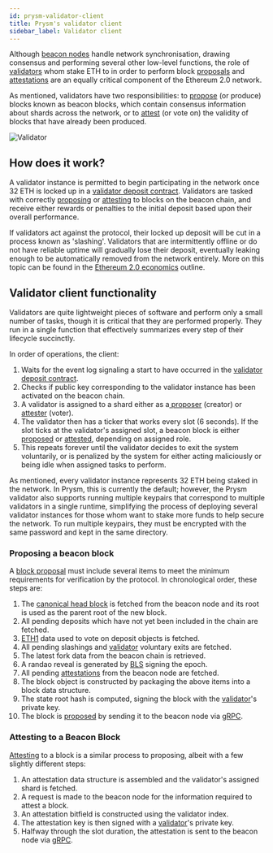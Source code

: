 ```yaml
---
id: prysm-validator-client
title: Prysm's validator client
sidebar_label: Validator client
---
```


Although [beacon nodes](./beacon-node) handle network synchronisation, drawing consensus and performing several other low-level functions, the role of [validators](/docs/terminology#validator) whom stake ETH to in order to perform block [proposals](/docs/terminology#propose) and [attestations](/docs/terminology#attest) are an equally critical component of the Ethereum 2.0 network.

As mentioned, validators have two responsibilities: to [propose](/docs/terminology#propose) \(or produce\) blocks known as beacon blocks, which contain consensus information about shards across the network, or to [attest](/docs/terminology#attest) \(or vote on\) the validity of blocks that have already been produced.

![Validator](/img/prysm-validator.png)

## How does it work?

A validator instance is permitted to begin participating in the network once 32 ETH is locked up in a [validator deposit contract](./validator-deposit-contract). Validators are tasked with correctly [proposing](/docs/terminology#propose) or [attesting](/docs/terminology#attest) to blocks on the beacon chain, and receive either rewards or penalties to the initial deposit based upon their overall performance.

If validators act against the protocol, their locked up deposit will be cut in a process known as 'slashing'. Validators that are intermittently offline or do not have reliable uptime will gradually lose their deposit, eventually leaking enough to be automatically removed from the network entirely. More on this topic can be found in the [Ethereum 2.0 economics](https://docs.ethhub.io/ethereum-roadmap/ethereum-2.0/eth-2.0-economics/) outline.

## Validator client functionality

Validators are quite lightweight pieces of software and perform only a small number of tasks, though it is critical that they are performed properly. They run in a single function that effectively summarizes every step of their lifecycle succinctly.

In order of operations, the client:

1. Waits for the event log signaling a start to have occurred in the [validator deposit contract](./validator-deposit-contract).
2. Checks if public key corresponding to the validator instance has been activated on the beacon chain.
3. A validator is assigned to a shard either as a[ proposer](/docs/terminology#proposal-propose) \(creator\) or [attester](/docs/terminology#attestation-attest) \(voter\).
4. The validator then has a ticker that works every slot \(6 seconds\). If the slot ticks at the validator's assigned slot, a beacon block is either [proposed](/docs/terminology#propose) or [attested](/docs/terminology#attest), depending on assigned role.
5. This repeats forever until the validator decides to exit the system voluntarily, or is penalized by the system for either acting maliciously or being idle when assigned tasks to perform.

As mentioned, every validator instance represents 32 ETH being staked in the network. In Prysm, this is currently the default; however, the Prysm validator also supports running multiple keypairs that correspond to multiple validators in a single runtime, simplifying the process of deploying several validator instances for those whom want to stake more funds to help secure the network.  To run multiple keypairs, they must be encrypted with the same password and kept in the same directory.

### Proposing a beacon block

A [block proposal](/docs/terminology#propose) must include several items to meet the minimum requirements for verification by the protocol. In chronological order, these steps are:

1. The [canonical head block](/docs/terminology#canonical-head-block) is fetched from the beacon node and its root is used as the parent root of the new block.
2. All pending deposits which have not yet been included in the chain are fetched.
3. [ETH1](/docs/terminology#eth1) data used to vote on deposit objects is fetched.
4. All pending slashings and [validator](/docs/terminology#validator) voluntary exits are fetched.
5. The latest fork data from the beacon chain is retrieved.
6. A randao reveal is generated by [BLS](/docs/how-prysm-works/bls-cryptography) signing the epoch.
7. All pending [attestations](/docs/terminology#attest) from the beacon node are fetched.
8. The block object is constructed by packaging the above items into a block data structure.
9. The state root hash is computed, signing the block with the [validator](/docs/terminology#validator)'s private key.
10. The block is [proposed](/docs/terminology#propose) by sending it to the beacon node via [gRPC](./ethereum-2-public-api).

### Attesting to a Beacon Block

[Attesting](/docs/terminology#attest) to a block is a similar process to proposing, albeit with a few slightly different steps:

1. An attestation data structure is assembled and the validator's assigned shard is fetched.
2. A request is made to the beacon node for the information required to attest a block.
3. An attestation bitfield is constructed using the validator index.
4. The attestation key is then signed with a [validator](/docs/terminology#validator)'s private key.
5. Halfway through the slot duration, the attestation is sent to the beacon node via [gRPC](./ethereum-2-public-api).

